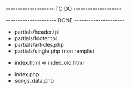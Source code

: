 -------------------- TO DO --------------------



--------------------- DONE ---------------------

+ partials/header.tpl
+ partials/footer.tpl
+ partials/articles.php
+ partials/single.php (non remplis)
- index.html => index_old.html
+ index.php
+ songs_data.php

